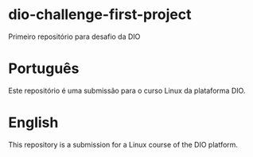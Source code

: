 # dio-challenge-first-project
Primeiro repositório para desafio da DIO

# Português
Este repositório é uma submissão para o curso Linux da plataforma DIO.

# English
This repository is a submission for a Linux course of the DIO platform.
